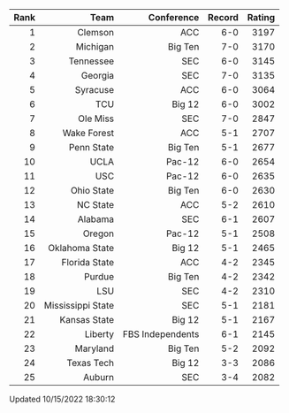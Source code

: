 | Rank  | Team                 | Conference           | Record   | Rating |
| ---:  | ---:                 | ---:                 | ---:     | ---:   |
| 1     | Clemson              | ACC                  | 6-0      | 3197   |
| 2     | Michigan             | Big Ten              | 7-0      | 3170   |
| 3     | Tennessee            | SEC                  | 6-0      | 3145   |
| 4     | Georgia              | SEC                  | 7-0      | 3135   |
| 5     | Syracuse             | ACC                  | 6-0      | 3064   |
| 6     | TCU                  | Big 12               | 6-0      | 3002   |
| 7     | Ole Miss             | SEC                  | 7-0      | 2847   |
| 8     | Wake Forest          | ACC                  | 5-1      | 2707   |
| 9     | Penn State           | Big Ten              | 5-1      | 2677   |
| 10    | UCLA                 | Pac-12               | 6-0      | 2654   |
| 11    | USC                  | Pac-12               | 6-0      | 2635   |
| 12    | Ohio State           | Big Ten              | 6-0      | 2630   |
| 13    | NC State             | ACC                  | 5-2      | 2610   |
| 14    | Alabama              | SEC                  | 6-1      | 2607   |
| 15    | Oregon               | Pac-12               | 5-1      | 2508   |
| 16    | Oklahoma State       | Big 12               | 5-1      | 2465   |
| 17    | Florida State        | ACC                  | 4-2      | 2345   |
| 18    | Purdue               | Big Ten              | 4-2      | 2342   |
| 19    | LSU                  | SEC                  | 4-2      | 2310   |
| 20    | Mississippi State    | SEC                  | 5-1      | 2181   |
| 21    | Kansas State         | Big 12               | 5-1      | 2167   |
| 22    | Liberty              | FBS Independents     | 6-1      | 2145   |
| 23    | Maryland             | Big Ten              | 5-2      | 2092   |
| 24    | Texas Tech           | Big 12               | 3-3      | 2086   |
| 25    | Auburn               | SEC                  | 3-4      | 2082   |

Updated 10/15/2022 18:30:12

